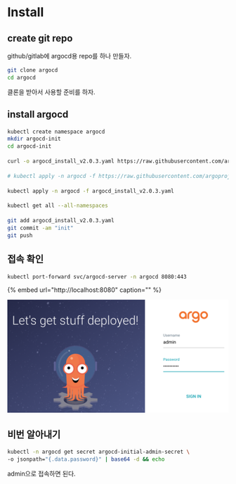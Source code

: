 # Install

## create git repo

github/gitlab에 argocd용 repo를 하나 만들자.

```bash
git clone argocd
cd argocd
```

클론을 받아서 사용할 준비를 하자.

## install argocd

```bash
kubectl create namespace argocd
mkdir argocd-init
cd argocd-init

curl -o argocd_install_v2.0.3.yaml https://raw.githubusercontent.com/argoproj/argo-cd/v2.0.3/manifests/install.yaml

# kubectl apply -n argocd -f https://raw.githubusercontent.com/argoproj/argo-cd/v2.0.3/manifests/install.yaml

kubectl apply -n argocd -f argocd_install_v2.0.3.yaml

kubectl get all --all-namespaces

git add argocd_install_v2.0.3.yaml
git commit -am "init"
git push
```

## 접속 확인

```bash
kubectl port-forward svc/argocd-server -n argocd 8080:443
```

{% embed url="http://localhost:8080" caption="" %}

![](../.gitbook/assets/argocd-install-01.png)

## 비번 알아내기

```bash
kubectl -n argocd get secret argocd-initial-admin-secret \
-o jsonpath="{.data.password}" | base64 -d && echo
```

admin으로 접속하면 된다.
